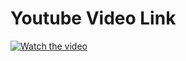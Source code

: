 # Youtube Video Link

[![Watch the video](https://img.youtube.com/vi/5wE4qd9d0fQ/0.jpg)](https://youtu.be/5wE4qd9d0fQ)
